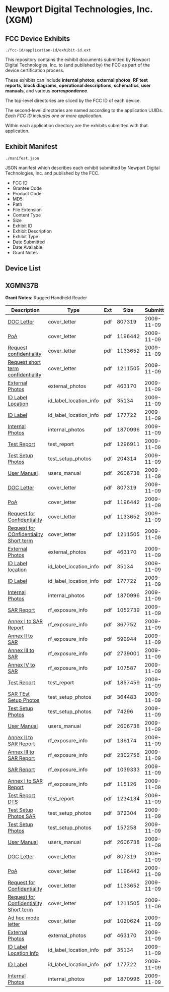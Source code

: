 # Newport Digital Technologies, Inc. (XGM)
## FCC Device Exhibits

```
./fcc-id/application-id/exhibit-id.ext
```

This repository contains the exhibit documents submitted by Newport Digital Technologies, Inc. to (and published by) the FCC as part of the device certification process.

These exhibits can include **internal photos**, **external photos**, **RF test reports**, **block diagrams**, **operational descriptions**, **schematics**, **user manuals**, and various **correspondence**.

The top-level directories are sliced by the FCC ID of each device.

The second-level directories are named according to the application UUIDs. *Each FCC ID includes one or more application.*

Within each application directory are the exhibits submitted with that application. 

## Exhibit Manifest

```
./manifest.json
```

JSON manifest which describes each exhibit submitted by Newport Digital Technologies, Inc. and published by the FCC.

- FCC ID
- Grantee Code
- Product Code
- MD5
- Path
- File Extension
- Content Type
- Size
- Exhibit ID
- Exhibit Description
- Exhibit Type
- Date Submitted
- Date Available
- Grant Notes

## Device List
## XGMN37B
**Grant Notes:** Rugged Handheld Reader

| Description | Type | Ext | Size | Submitted | Available |
| ----------- | ---- | --- | ---- | --------- | --------- |
| [DOC Letter](XGMN37B/350278b2a3bca76fc6935ebfaf51d8b4/1195976.pdf) | cover_letter | pdf | 807319 | 2009-11-09 | 2009-11-09 |
| [PoA](XGMN37B/350278b2a3bca76fc6935ebfaf51d8b4/1195977.pdf) | cover_letter | pdf | 1196442 | 2009-11-09 | 2009-11-09 |
| [Request confidentiality](XGMN37B/350278b2a3bca76fc6935ebfaf51d8b4/1195978.pdf) | cover_letter | pdf | 1133652 | 2009-11-09 | 2009-11-09 |
| [Request short term confidentiality](XGMN37B/350278b2a3bca76fc6935ebfaf51d8b4/1195979.pdf) | cover_letter | pdf | 1211505 | 2009-11-09 | 2009-11-09 |
| [External Photos](XGMN37B/350278b2a3bca76fc6935ebfaf51d8b4/1195972.pdf) | external_photos | pdf | 463170 | 2009-11-09 | 2009-12-24 |
| [ID Label Location](XGMN37B/350278b2a3bca76fc6935ebfaf51d8b4/1195980.pdf) | id_label_location_info | pdf | 35134 | 2009-11-09 | 2009-11-09 |
| [ID Label](XGMN37B/350278b2a3bca76fc6935ebfaf51d8b4/1195981.pdf) | id_label_location_info | pdf | 177722 | 2009-11-09 | 2009-11-09 |
| [Internal Photos](XGMN37B/350278b2a3bca76fc6935ebfaf51d8b4/1195973.pdf) | internal_photos | pdf | 1870996 | 2009-11-09 | 2009-12-24 |
| [Test Report](XGMN37B/350278b2a3bca76fc6935ebfaf51d8b4/1195982.pdf) | test_report | pdf | 1296911 | 2009-11-09 | 2009-11-09 |
| [Test Setup Photos](XGMN37B/350278b2a3bca76fc6935ebfaf51d8b4/1195974.pdf) | test_setup_photos | pdf | 204314 | 2009-11-09 | 2009-12-24 |
| [User Manual](XGMN37B/350278b2a3bca76fc6935ebfaf51d8b4/1195975.pdf) | users_manual | pdf | 2606738 | 2009-11-09 | 2009-12-24 |
| [DOC Letter](XGMN37B/9d3f5f7223cccc6d4999dcd44745e064/1195976.pdf) | cover_letter | pdf | 807319 | 2009-11-09 | 2009-11-09 |
| [PoA](XGMN37B/9d3f5f7223cccc6d4999dcd44745e064/1195977.pdf) | cover_letter | pdf | 1196442 | 2009-11-09 | 2009-11-09 |
| [Request for Confidentiality](XGMN37B/9d3f5f7223cccc6d4999dcd44745e064/1195978.pdf) | cover_letter | pdf | 1133652 | 2009-11-09 | 2009-11-09 |
| [Request for COnfidentiality Short term](XGMN37B/9d3f5f7223cccc6d4999dcd44745e064/1195979.pdf) | cover_letter | pdf | 1211505 | 2009-11-09 | 2009-11-09 |
| [External Photos](XGMN37B/9d3f5f7223cccc6d4999dcd44745e064/1195972.pdf) | external_photos | pdf | 463170 | 2009-11-09 | 2009-12-24 |
| [ID Label location](XGMN37B/9d3f5f7223cccc6d4999dcd44745e064/1195980.pdf) | id_label_location_info | pdf | 35134 | 2009-11-09 | 2009-11-09 |
| [ID Label](XGMN37B/9d3f5f7223cccc6d4999dcd44745e064/1195981.pdf) | id_label_location_info | pdf | 177722 | 2009-11-09 | 2009-11-09 |
| [Internal Photos](XGMN37B/9d3f5f7223cccc6d4999dcd44745e064/1195973.pdf) | internal_photos | pdf | 1870996 | 2009-11-09 | 2009-12-24 |
| [SAR Report](XGMN37B/9d3f5f7223cccc6d4999dcd44745e064/1196072.pdf) | rf_exposure_info | pdf | 1052739 | 2009-11-09 | 2009-11-09 |
| [Annex I to SAR Report](XGMN37B/9d3f5f7223cccc6d4999dcd44745e064/1196073.pdf) | rf_exposure_info | pdf | 367752 | 2009-11-09 | 2009-11-09 |
| [Annex  II to SAR](XGMN37B/9d3f5f7223cccc6d4999dcd44745e064/1196074.pdf) | rf_exposure_info | pdf | 590944 | 2009-11-09 | 2009-11-09 |
| [Annex  III to SAR](XGMN37B/9d3f5f7223cccc6d4999dcd44745e064/1196075.pdf) | rf_exposure_info | pdf | 2739001 | 2009-11-09 | 2009-11-09 |
| [Annex  IV to SAR](XGMN37B/9d3f5f7223cccc6d4999dcd44745e064/1196076.pdf) | rf_exposure_info | pdf | 107587 | 2009-11-09 | 2009-11-09 |
| [Test Report](XGMN37B/9d3f5f7223cccc6d4999dcd44745e064/1196077.pdf) | test_report | pdf | 1857459 | 2009-11-09 | 2009-11-09 |
| [SAR TEst Setup Photos](XGMN37B/9d3f5f7223cccc6d4999dcd44745e064/1196063.pdf) | test_setup_photos | pdf | 364483 | 2009-11-09 | 2009-12-24 |
| [Test Setup Photos](XGMN37B/9d3f5f7223cccc6d4999dcd44745e064/1196064.pdf) | test_setup_photos | pdf | 74296 | 2009-11-09 | 2009-12-24 |
| [User  Manual](XGMN37B/9d3f5f7223cccc6d4999dcd44745e064/1195975.pdf) | users_manual | pdf | 2606738 | 2009-11-09 | 2009-12-24 |
| [Annex II to SAR Report](XGMN37B/6fbb6534f50a9b34bb6a032cc24736f5/1195998.pdf) | rf_exposure_info | pdf | 136174 | 2009-11-09 | 2009-11-09 |
| [Annex III to SAR Report](XGMN37B/6fbb6534f50a9b34bb6a032cc24736f5/1195999.pdf) | rf_exposure_info | pdf | 2302756 | 2009-11-09 | 2009-11-09 |
| [SAR Report](XGMN37B/6fbb6534f50a9b34bb6a032cc24736f5/1195996.pdf) | rf_exposure_info | pdf | 1039333 | 2009-11-09 | 2009-11-09 |
| [Annex I to SAR Report](XGMN37B/6fbb6534f50a9b34bb6a032cc24736f5/1195997.pdf) | rf_exposure_info | pdf | 115126 | 2009-11-09 | 2009-11-09 |
| [Test Report DTS](XGMN37B/6fbb6534f50a9b34bb6a032cc24736f5/1196000.pdf) | test_report | pdf | 1234134 | 2009-11-09 | 2009-11-09 |
| [Test Setup Photos SAR](XGMN37B/6fbb6534f50a9b34bb6a032cc24736f5/1195987.pdf) | test_setup_photos | pdf | 372304 | 2009-11-09 | 2009-12-24 |
| [Test Setup Photos](XGMN37B/6fbb6534f50a9b34bb6a032cc24736f5/1195988.pdf) | test_setup_photos | pdf | 157258 | 2009-11-09 | 2009-12-24 |
| [User Manual](XGMN37B/6fbb6534f50a9b34bb6a032cc24736f5/1195975.pdf) | users_manual | pdf | 2606738 | 2009-11-09 | 2009-12-24 |
| [DOC Letter](XGMN37B/6fbb6534f50a9b34bb6a032cc24736f5/1195976.pdf) | cover_letter | pdf | 807319 | 2009-11-09 | 2009-11-09 |
| [PoA](XGMN37B/6fbb6534f50a9b34bb6a032cc24736f5/1195977.pdf) | cover_letter | pdf | 1196442 | 2009-11-09 | 2009-11-09 |
| [Request for Confidentiality](XGMN37B/6fbb6534f50a9b34bb6a032cc24736f5/1195978.pdf) | cover_letter | pdf | 1133652 | 2009-11-09 | 2009-11-09 |
| [Request for Confidentiality Short term](XGMN37B/6fbb6534f50a9b34bb6a032cc24736f5/1195979.pdf) | cover_letter | pdf | 1211505 | 2009-11-09 | 2009-11-09 |
| [Ad hoc mode letter](XGMN37B/6fbb6534f50a9b34bb6a032cc24736f5/1196001.pdf) | cover_letter | pdf | 1020624 | 2009-11-09 | 2009-11-09 |
| [External Photos](XGMN37B/6fbb6534f50a9b34bb6a032cc24736f5/1195972.pdf) | external_photos | pdf | 463170 | 2009-11-09 | 2009-12-24 |
| [ID Label Location Info](XGMN37B/6fbb6534f50a9b34bb6a032cc24736f5/1195980.pdf) | id_label_location_info | pdf | 35134 | 2009-11-09 | 2009-11-09 |
| [ID Label](XGMN37B/6fbb6534f50a9b34bb6a032cc24736f5/1195981.pdf) | id_label_location_info | pdf | 177722 | 2009-11-09 | 2009-11-09 |
| [Internal Photos](XGMN37B/6fbb6534f50a9b34bb6a032cc24736f5/1195973.pdf) | internal_photos | pdf | 1870996 | 2009-11-09 | 2009-12-24 |
